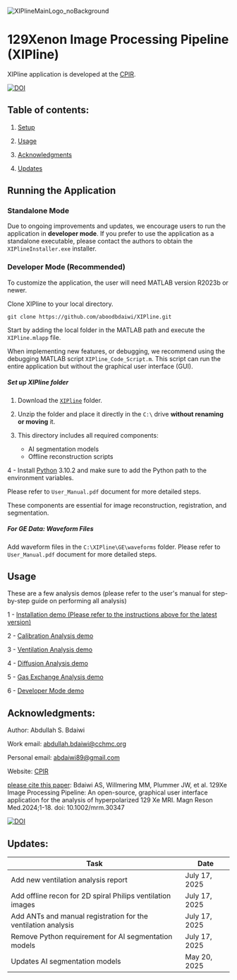 ![XIPlineMainLogo_noBackground](https://github.com/aboodbdaiwi/HP129Xe_Analysis_App/assets/36932337/ee751c64-065b-4d8c-94b3-5edc89e14ac1)

# 129Xenon Image Processing Pipeline (XIPline)

XIPline application is developed at the [CPIR](https://www.cincinnatichildrens.org/research/divisions/c/cpir). 

[![DOI](https://zenodo.org/badge/DOI/10.5281/zenodo.16053654.svg)](https://doi.org/10.5281/zenodo.16053654)

## Table of contents:

1. [Setup](#setup)

2. [Usage](#Usage)

3. [Acknowledgments](#acknowledgements)

3. [Updates](#Updates)


## Running the Application

### Standalone Mode

Due to ongoing improvements and updates, we encourage users to run the application in **developer mode**. If you prefer to use the application as a standalone executable, please contact the authors to obtain the `XIPlineInstaller.exe` installer.


### Developer Mode (Recommended)

To customize the application, the user will need MATLAB version R2023b or newer. 

Clone XIPline to your local directory.

```
git clone https://github.com/aboodbdaiwi/XIPline.git
```

Start by adding the local folder in the MATLAB path and execute the `XIPline.mlapp` file. 

When implementing new features, or debugging, we recommend using the debugging MATLAB script `XIPline_Code_Script.m`. This script can run the entire application but without the graphical user interface (GUI). 

##### Set up XIPline folder

1. Download the [`XIPline`](https://zenodo.org/records/16053654) folder.
   
2. Unzip the folder and place it directly in the `C:\` drive **without renaming or moving** it.
   
3. This directory includes all required components:
   - AI segmentation models
   - Offline reconstruction scripts
     
4 - Install [Python](https://www.python.org/downloads/) 3.10.2 and make sure to add the Python path to the environment variables.

Please refer to `User_Manual.pdf` document for more detailed steps. 

These components are essential for image reconstruction, registration, and segmentation.


##### For GE Data: Waveform Files
 Add waveform files in the `C:\XIPline\GE\waveforms` folder. Please refer to `User_Manual.pdf` document for more detailed steps. 



## Usage
These are a few analysis demos (please refer to the user's manual for step-by-step guide on performing all analysis)

1 - [Installation demo (Please refer to the instructions above for the latest version)](https://www.youtube.com/watch?v=mWbWL6vIEUc&t=8s&ab_channel=AbdullahBdaiwi)

2 - [Calibration Analysis demo](https://www.youtube.com/watch?v=x1zQrBrFOZ8&ab_channel=AbdullahBdaiwi)

3 - [Ventilation Analysis demo](https://www.youtube.com/watch?v=qLTG6Hiz-q4&ab_channel=AbdullahBdaiwi)

4 - [Diffusion Analysis demo](https://www.youtube.com/watch?v=kItn_P4dDyw&ab_channel=AbdullahBdaiwi)

5 - [Gas Exchange Analysis demo](https://www.youtube.com/watch?v=_aerEFhWbm0&ab_channel=AbdullahBdaiwi)

6 - [Developer Mode demo](https://www.youtube.com/watch?v=fEjruhWYejA&t=494s&ab_channel=AbdullahBdaiwi)

## Acknowledgments:
Author: Abdullah S. Bdaiwi 

Work email: abdullah.bdaiwi@cchmc.org

Personal email: abdaiwi89@gmail.com

Website: [CPIR](https://www.cincinnatichildrens.org/research/divisions/c/cpir)

[please cite this paper](https://onlinelibrary.wiley.com/doi/full/10.1002/mrm.30347): Bdaiwi AS, Willmering MM, Plummer JW, et al. 129Xe Image Processing Pipeline: An open-source, graphical user interface application for the analysis of hyperpolarized 129 Xe MRI. Magn Reson Med.2024;1-18. doi: 10.1002/mrm.30347

[![DOI](https://zenodo.org/badge/DOI/10.5281/zenodo.15660895.svg)](https://doi.org/10.5281/zenodo.15660895)

## Updates:

| **Task**                                               |     **Date**    | 
|--------------------------------------------------------|-----------------|
| Add new ventilation analysis report   | July 17, 2025    | 
| Add offline recon for 2D spiral Philips ventilation images   | July 17, 2025    | 
| Add ANTs and manual registration for the ventilation analysis   | July 17, 2025    | 
| Remove Python requirement for AI segmentation models   | July 17, 2025    | 
| Updates AI segmentation models                  | May 20, 2025    | 


